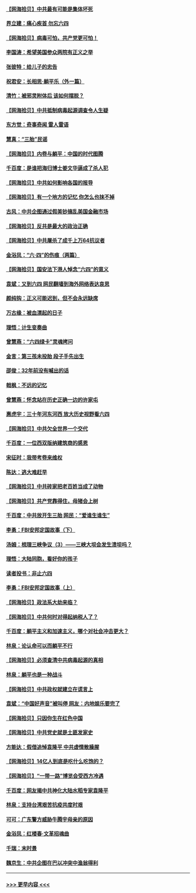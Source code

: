 #### [【网海拾贝】中共最有可能是集体坏死](../pages/nsc993/n13023101.md?t=06160051) 
#### [界立建：痛心疾首 勿忘六四](../pages/nsc993/n13022339.md?t=06160051) 
#### [【网海拾贝】病毒可怕，共产党更可怕！](../pages/nsc993/n13020728.md?t=06160051) 
#### [李国涛：希望美国参众两院有正义之举](../pages/nsc993/n13020674.md?t=06160051) 
#### [张彼特：给儿子的忠告](../pages/nsc993/n13018934.md?t=06160051) 
#### [祝君安：长相思‧躺平乐（外一篇）](../pages/nsc993/n13018923.md?t=06160051) 
#### [清竹：被邪灵附体后 该如何摆脱？](../pages/nsc993/n13018877.md?t=06160051) 
#### [【网海拾贝】中共抵制病毒起源调查令人生疑](../pages/nsc993/n13017785.md?t=06160051) 
#### [东方觉：奇事奇闻 雷人雷语](../pages/nsc993/n13017577.md?t=06160051) 
#### [慧真：“三胎”民谣](../pages/nsc993/n13017394.md?t=06160051) 
#### [【网海拾贝】内卷与躺平：中国的时代图腾](../pages/nsc993/n13016128.md?t=06160051) 
#### [千百度：是谁把海归博士姜文华逼成了杀人犯](../pages/nsc993/n13015218.md?t=06160051) 
#### [【网海拾贝】中共如何影响各国的报导](../pages/nsc993/n13012599.md?t=06160051) 
#### [【网海拾贝】有一个地方的记忆 你怎么也抹不掉](../pages/nsc993/n13009802.md?t=06160051) 
#### [古风：中共企图通过假美钞搞乱美国金融市场](../pages/nsc993/n13009626.md?t=06160051) 
#### [【网海拾贝】反共是最大的政治正确](../pages/nsc993/n13007051.md?t=06160051) 
#### [【网海拾贝】中共屠杀了成千上万64抗议者](../pages/nsc993/n13002713.md?t=06160051) 
#### [金浴凤：“六·四”的伤痕（两篇）](../pages/nsc993/n13001719.md?t=06160051) 
#### [【网海拾贝】国安法下港人悼念“六四”的意义](../pages/nsc993/n13001039.md?t=06160051) 
#### [袁斌：又到六四 网民翻墙到海外网络表达哀思](../pages/nsc993/n13000995.md?t=06160051) 
#### [颜纯钩：正义可能迟到，但不会永远缺席](../pages/nsc993/n13000920.md?t=06160051) 
#### [万古缘：被血漂起的日子](../pages/nsc993/n13000914.md?t=06160051) 
#### [理悟：计生变奏曲](../pages/nsc993/n13000414.md?t=06160051) 
#### [曾慧燕：“六四绿卡”灵魂拷问](../pages/nsc993/n13000277.md?t=06160051) 
#### [金言：第三孩未投胎 段子手先出生](../pages/nsc993/n13000215.md?t=06160051) 
#### [邵俊：32年前没有喊出的话](../pages/nsc993/n13000181.md?t=06160051) 
#### [戟枫：不远的记忆](../pages/nsc993/n13000121.md?t=06160051) 
#### [曾慧燕：怀念站在历史正确一边的许家屯](../pages/nsc993/n13000073.md?t=06160051) 
#### [惠虎宇：三十年河东河西 放大历史视野看六四](../pages/nsc993/n13000018.md?t=06160051) 
#### [【网海拾贝】中共欠全世界一个交代](../pages/nsc993/n12998706.md?t=06160051) 
#### [千百度：一位西双版纳建筑商的感恩](../pages/nsc993/n12998487.md?t=06160051) 
#### [宋征时：我带考卷来维权](../pages/nsc993/n12994088.md?t=06160051) 
#### [陈达：逃大难赶早](../pages/nsc993/n12993569.md?t=06160051) 
#### [【网海拾贝】中共砖家把老百姓当成了动物](../pages/nsc993/n12993483.md?t=06160051) 
#### [【网海拾贝】共产党靠得住，母猪会上树](../pages/nsc993/n12990730.md?t=06160051) 
#### [千百度：中共放开生三胎 网民：“爱谁生谁生”](../pages/nsc993/n12990644.md?t=06160051) 
#### [李勇：FBI安邦定国故事（下）](../pages/nsc993/n12987854.md?t=06160051) 
#### [汤姆：梳理三峡争议（3）——三峡大坝会发生溃坝吗？](../pages/nsc993/n12989806.md?t=06160051) 
#### [理悟：大陆同胞，看好你的孩子](../pages/nsc993/n12989778.md?t=06160051) 
#### [读者投书：非止六四](../pages/nsc993/n12989673.md?t=06160051) 
#### [李勇：FBI安邦定国故事（上）](../pages/nsc993/n12987749.md?t=06160051) 
#### [【网海拾贝】政法系大劫来临？](../pages/nsc993/n12987596.md?t=06160051) 
#### [【网海拾贝】中共何时对得起纳税人了？](../pages/nsc993/n12985578.md?t=06160051) 
#### [千百度：躺平主义和加速主义，哪个对社会冲击更大？](../pages/nsc993/n12985512.md?t=06160051) 
#### [林泉：论认命可以而躺平不行](../pages/nsc993/n12985505.md?t=06160051) 
#### [【网海拾贝】必须查清中共病毒起源的真相](../pages/nsc993/n12984276.md?t=06160051) 
#### [林泉：躺平也是一种战斗](../pages/nsc993/n12984194.md?t=06160051) 
#### [【网海拾贝】中共政权就建立在谎言上](../pages/nsc993/n12981880.md?t=06160051) 
#### [袁斌：“中国好声音”被叫停 网友：内地娱乐要完了](../pages/nsc993/n12981826.md?t=06160051) 
#### [【网海拾贝】只因你生在红色中国](../pages/nsc993/n12979096.md?t=06160051) 
#### [【网海拾贝】中共党史就是土匪发家史](../pages/nsc993/n12976478.md?t=06160051) 
#### [方能达：假借追悼袁隆平 中共虚情散臊腥](../pages/nsc993/n12976396.md?t=06160051) 
#### [【网海拾贝】14亿人到底是吃什么吃饱的？](../pages/nsc993/n12974125.md?t=06160051) 
#### [【网海拾贝】“一带一路”博览会受西方冷遇](../pages/nsc993/n12971787.md?t=06160051) 
#### [千百度：网友揭中共神化大陆水稻专家袁隆平](../pages/nsc993/n12971733.md?t=06160051) 
#### [林泉：支持台湾艰苦抗疫共度时艰](../pages/nsc993/n12971350.md?t=06160051) 
#### [可可：广东警方威胁牛腾宇母亲的原因](../pages/nsc993/n12971100.md?t=06160051) 
#### [金浴凤：红楼春·文革招魂曲](../pages/nsc993/n12970354.md?t=06160051) 
#### [千瑞：末时景](../pages/nsc993/n12970337.md?t=06160051) 
#### [魏京生：中共企图在巴以冲突中渔翁得利](../pages/nsc993/n12970286.md?t=06160051) 

----
#### [ >>> 更早内容 <<< ](../indexes/nsc993-earlier.md)

